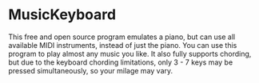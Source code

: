 MusicKeyboard
=============

This free and open source program emulates a piano, but can use
all available MIDI instruments, instead of just the piano. You
can use this program to play almost any music you like. It also
fully supports chording, but due to the keyboard chording
limitations, only 3 - 7 keys may be pressed simultaneously,
so your milage may vary.

